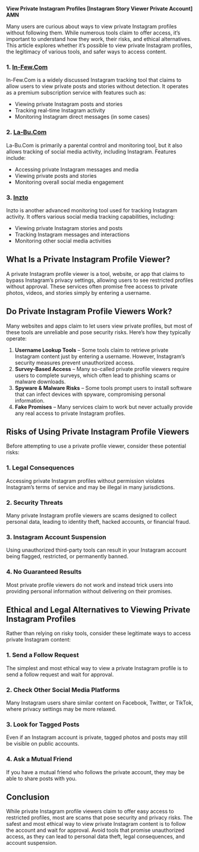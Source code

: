 **View Private Instagram Profiles [Instagram Story Viewer Private Account] AMN**

Many users are curious about ways to view private Instagram profiles without following them. While numerous tools claim to offer access, it’s important to understand how they work, their risks, and ethical alternatives. This article explores whether it’s possible to view private Instagram profiles, the legitimacy of various tools, and safer ways to access content.
### 1. **[In-Few.Com](https://in-few.com/)**
In-Few.Com is a widely discussed Instagram tracking tool that claims to allow users to view private posts and stories without detection. It operates as a premium subscription service with features such as:
- Viewing private Instagram posts and stories
- Tracking real-time Instagram activity
- Monitoring Instagram direct messages (in some cases)

### 2. **[La-Bu.Com](https://la-bu.com/)**
La-Bu.Com is primarily a parental control and monitoring tool, but it also allows tracking of social media activity, including Instagram. Features include:
- Accessing private Instagram messages and media
- Viewing private posts and stories
- Monitoring overall social media engagement

### 3. **[Inzto](https://inzto.com/)**
Inzto is another advanced monitoring tool used for tracking Instagram activity. It offers various social media tracking capabilities, including:
- Viewing private Instagram stories and posts
- Tracking Instagram messages and interactions
- Monitoring other social media activities

  
## What Is a Private Instagram Profile Viewer?

A private Instagram profile viewer is a tool, website, or app that claims to bypass Instagram’s privacy settings, allowing users to see restricted profiles without approval. These services often promise free access to private photos, videos, and stories simply by entering a username.

## Do Private Instagram Profile Viewers Work?

Many websites and apps claim to let users view private profiles, but most of these tools are unreliable and pose security risks. Here’s how they typically operate:

1. **Username Lookup Tools** – Some tools claim to retrieve private Instagram content just by entering a username. However, Instagram’s security measures prevent unauthorized access.
2. **Survey-Based Access** – Many so-called private profile viewers require users to complete surveys, which often lead to phishing scams or malware downloads.
3. **Spyware & Malware Risks** – Some tools prompt users to install software that can infect devices with spyware, compromising personal information.
4. **Fake Promises** – Many services claim to work but never actually provide any real access to private Instagram profiles.

## Risks of Using Private Instagram Profile Viewers

Before attempting to use a private profile viewer, consider these potential risks:

### 1. **Legal Consequences**
Accessing private Instagram profiles without permission violates Instagram’s terms of service and may be illegal in many jurisdictions.

### 2. **Security Threats**
Many private Instagram profile viewers are scams designed to collect personal data, leading to identity theft, hacked accounts, or financial fraud.

### 3. **Instagram Account Suspension**
Using unauthorized third-party tools can result in your Instagram account being flagged, restricted, or permanently banned.

### 4. **No Guaranteed Results**
Most private profile viewers do not work and instead trick users into providing personal information without delivering on their promises.

## Ethical and Legal Alternatives to Viewing Private Instagram Profiles

Rather than relying on risky tools, consider these legitimate ways to access private Instagram content:

### 1. **Send a Follow Request**
The simplest and most ethical way to view a private Instagram profile is to send a follow request and wait for approval.

### 2. **Check Other Social Media Platforms**
Many Instagram users share similar content on Facebook, Twitter, or TikTok, where privacy settings may be more relaxed.

### 3. **Look for Tagged Posts**
Even if an Instagram account is private, tagged photos and posts may still be visible on public accounts.

### 4. **Ask a Mutual Friend**
If you have a mutual friend who follows the private account, they may be able to share posts with you.

## Conclusion

While private Instagram profile viewers claim to offer easy access to restricted profiles, most are scams that pose security and privacy risks. The safest and most ethical way to view private Instagram content is to follow the account and wait for approval. Avoid tools that promise unauthorized access, as they can lead to personal data theft, legal consequences, and account suspension.

